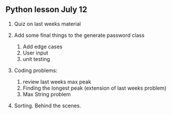 ## Python lesson July 12


1. Quiz on last weeks material 
2.  Add some final things to the generate password class  
	1. Add edge cases 
	2. User input 
	3. unit testing
3.  Coding problems:
	1. review last weeks max peak
	2. Finding the longest peak  (extension of last weeks problem)
	3. Max String problem 
	
4. Sorting.  Behind the scenes.  
